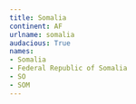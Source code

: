 ```yaml
---
title: Somalia
continent: AF
urlname: somalia
audacious: True
names:
- Somalia
- Federal Republic of Somalia
- SO
- SOM
---
```

